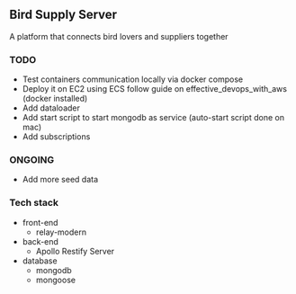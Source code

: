 ## Bird Supply Server

A platform that connects bird lovers and suppliers together

### TODO
 * Test containers communication locally via docker compose
 * Deploy it on EC2 using ECS follow guide on effective_devops_with_aws (docker installed)
 * Add dataloader
 * Add start script to start mongodb as service (auto-start script done on mac)
 * Add subscriptions

### ONGOING
 * Add more seed data

### Tech stack
  * front-end
    * relay-modern
  * back-end
    * Apollo Restify Server
  * database
    * mongodb
    * mongoose

